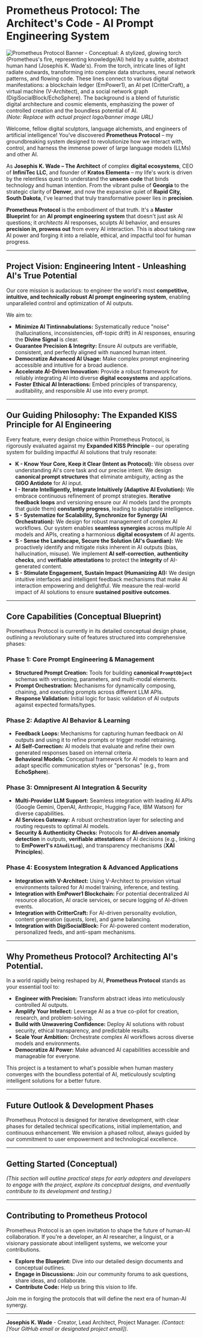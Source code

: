 # Prometheus Protocol: The Architect's Code - AI Prompt Engineering System

![Prometheus Protocol Banner - Conceptual: A stylized, glowing torch (Prometheus's fire, representing knowledge/AI) held by a subtle, abstract human hand (Josephis K. Wade's). From the torch, intricate lines of light radiate outwards, transforming into complex data structures, neural network patterns, and flowing code. These lines connect to various digital manifestations: a blockchain ledger (EmPower1), an AI pet (CritterCraft), a virtual machine (V-Architect), and a social network graph (DigiSocialBlock/EchoSphere). The background is a blend of futuristic digital architecture and cosmic elements, emphasizing the power of controlled creation and the boundless potential of AI.](https://i.imgur.com/your_prometheus_banner_url.png)
*(Note: Replace with actual project logo/banner image URL)*

Welcome, fellow digital sculptors, language alchemists, and engineers of artificial intelligence! You've discovered **Prometheus Protocol** – my groundbreaking system designed to revolutionize how we interact with, control, and harness the immense power of large language models (LLMs) and other AI.

As **Josephis K. Wade – The Architect** of complex **digital ecosystems**, CEO of **InfiniTec LLC**, and founder of **Kratos Elementa** – my life's work is driven by the relentless quest to understand the **unseen code** that binds technology and human intention. From the vibrant pulse of **Georgia** to the strategic clarity of **Denver**, and now the expansive quiet of **Rapid City, South Dakota**, I've learned that truly transformative power lies in **precision**.

**Prometheus Protocol** is the embodiment of that truth. It's a **Master Blueprint** for an **AI prompt engineering system** that doesn't just ask AI questions; it *architects* AI responses, sculpts AI behavior, and ensures **precision in, prowess out** from every AI interaction. This is about taking raw AI power and forging it into a reliable, ethical, and impactful tool for human progress.

---

## Project Vision: Engineering Intent - Unleashing AI's True Potential

Our core mission is audacious: to engineer the world's most **competitive, intuitive, and technically robust AI prompt engineering system**, enabling unparalleled control and optimization of AI outputs.

We aim to:
* **Minimize AI Tintinnabulations:** Systematically reduce "noise" (hallucinations, inconsistencies, off-topic drift) in AI responses, ensuring the **Divine Signal** is clear.
* **Guarantee Precision & Integrity:** Ensure AI outputs are verifiable, consistent, and perfectly aligned with nuanced human intent.
* **Democratize Advanced AI Usage:** Make complex prompt engineering accessible and intuitive for a broad audience.
* **Accelerate AI-Driven Innovation:** Provide a robust framework for reliably integrating AI into diverse **digital ecosystems** and applications.
* **Foster Ethical AI Interactions:** Embed principles of transparency, auditability, and responsible AI use into every prompt.

---

## Our Guiding Philosophy: The Expanded KISS Principle for AI Engineering

Every feature, every design choice within Prometheus Protocol, is rigorously evaluated against my **Expanded KISS Principle** – our operating system for building impactful AI solutions that truly resonate:

* **K - Know Your Core, Keep it Clear (Intent as Protocol):** We obsess over understanding AI's core task and our precise intent. We design **canonical prompt structures** that eliminate ambiguity, acting as the **GIGO Antidote** for AI input.
* **I - Iterate Intelligently, Integrate Intuitively (Adaptive AI Evolution):** We embrace continuous refinement of prompt strategies. **Iterative feedback loops** and versioning ensure our AI models (and the prompts that guide them) **constantly progress**, leading to adaptable intelligence.
* **S - Systematize for Scalability, Synchronize for Synergy (AI Orchestration):** We design for robust management of complex AI workflows. Our system enables **seamless synergies** across multiple AI models and APIs, creating a harmonious **digital ecosystem** of AI agents.
* **S - Sense the Landscape, Secure the Solution (AI's Guardian):** We proactively identify and mitigate risks inherent in AI outputs (bias, hallucination, misuse). We implement **AI self-correction**, **authenticity checks**, and **verifiable attestations** to protect the **integrity** of AI-generated content.
* **S - Stimulate Engagement, Sustain Impact (Humanizing AI):** We design intuitive interfaces and intelligent feedback mechanisms that make AI interaction empowering and delightful. We measure the real-world impact of AI solutions to ensure **sustained positive outcomes**.

---

## Core Capabilities (Conceptual Blueprint)

Prometheus Protocol is currently in its detailed conceptual design phase, outlining a revolutionary suite of features structured into comprehensive phases:

### **Phase 1: Core Prompt Engineering & Management**
* **Structured Prompt Creation:** Tools for building **canonical `PromptObject`** schemas with versioning, parameters, and multi-modal elements.
* **Prompt Orchestration:** Mechanisms for dynamically composing, chaining, and executing prompts across different LLM APIs.
* **Response Validation:** Initial logic for basic validation of AI outputs against expected formats/types.

### **Phase 2: Adaptive AI Behavior & Learning**
* **Feedback Loops:** Mechanisms for capturing human feedback on AI outputs and using it to refine prompts or trigger model retraining.
* **AI Self-Correction:** AI models that evaluate and refine their own generated responses based on internal criteria.
* **Behavioral Models:** Conceptual framework for AI models to learn and adapt specific communication styles or "personas" (e.g., from **EchoSphere**).

### **Phase 3: Omnipresent AI Integration & Security**
* **Multi-Provider LLM Support:** Seamless integration with leading AI APIs (Google Gemini, OpenAI, Anthropic, Hugging Face, IBM Watson) for diverse capabilities.
* **AI Services Gateway:** A robust orchestration layer for selecting and routing requests to optimal AI models.
* **Security & Authenticity Checks:** Protocols for **AI-driven anomaly detection** in outputs, **verifiable attestations** of AI decisions (e.g., linking to **EmPower1's `AIAuditLog`**), and transparency mechanisms (**XAI Principles**).

### **Phase 4: Ecosystem Integration & Advanced Applications**
* **Integration with V-Architect:** Using V-Architect to provision virtual environments tailored for AI model training, inference, and testing.
* **Integration with EmPower1 Blockchain:** For potential decentralized AI resource allocation, AI oracle services, or secure logging of AI-driven events.
* **Integration with CritterCraft:** For AI-driven personality evolution, content generation (quests, lore), and game balancing.
* **Integration with DigiSocialBlock:** For AI-powered content moderation, personalized feeds, and anti-spam mechanisms.

---

## Why Prometheus Protocol? Architecting AI's Potential.

In a world rapidly being reshaped by AI, **Prometheus Protocol** stands as your essential tool to:

* **Engineer with Precision:** Transform abstract ideas into meticulously controlled AI outputs.
* **Amplify Your Intellect:** Leverage AI as a true co-pilot for creation, research, and problem-solving.
* **Build with Unwavering Confidence:** Deploy AI solutions with robust security, ethical transparency, and predictable results.
* **Scale Your Ambition:** Orchestrate complex AI workflows across diverse models and environments.
* **Democratize AI Power:** Make advanced AI capabilities accessible and manageable for everyone.

This project is a testament to what's possible when human mastery converges with the boundless potential of AI, meticulously sculpting intelligent solutions for a better future.

---

## Future Outlook & Development Phases

Prometheus Protocol is designed for iterative development, with clear phases for detailed technical specifications, initial implementation, and continuous enhancement. We envision a phased rollout, always guided by our commitment to user empowerment and technological excellence.

---

## Getting Started (Conceptual)

*(This section will outline practical steps for early adopters and developers to engage with the project, explore its conceptual designs, and eventually contribute to its development and testing.)*

---

## Contributing to Prometheus Protocol

Prometheus Protocol is an open invitation to shape the future of human-AI collaboration. If you're a developer, an AI researcher, a linguist, or a visionary passionate about intelligent systems, we welcome your contributions.

* **Explore the Blueprint:** Dive into our detailed design documents and conceptual outlines.
* **Engage in Discussions:** Join our community forums to ask questions, share ideas, and collaborate.
* **Contribute Code:** Help us bring this vision to life.

Join me in forging the protocols that will define the next era of human-AI synergy.

---

**Josephis K. Wade** - Creator, Lead Architect, Project Manager.
*(Contact: [Your GitHub email or designated project email])*.
